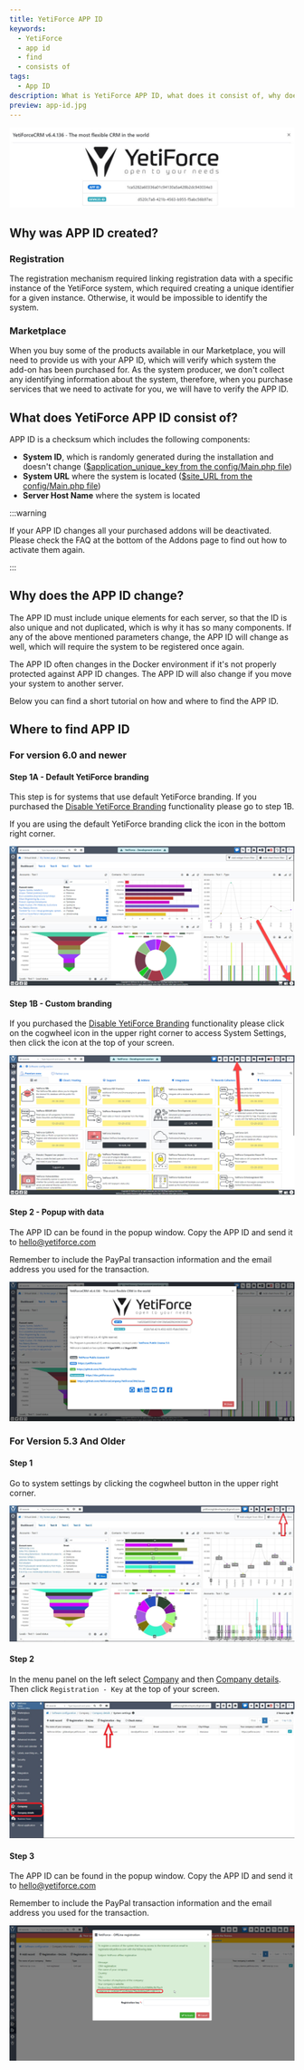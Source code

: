 ```yaml
---
title: YetiForce APP ID
keywords:
  - YetiForce
  - app id
  - find
  - consists of
tags:
  - App ID
description: What is YetiForce APP ID, what does it consist of, why does it change and how to find it?
preview: app-id.jpg
---
```


![App ID](app-id.jpg)

## Why was APP ID created?

### Registration

The registration mechanism required linking registration data with a specific instance of the YetiForce system, which required creating a unique identifier for a given instance. Otherwise, it would be impossible to identify the system.

### Marketplace

When you buy some of the products available in our Marketplace, you will need to provide us with your APP ID, which will verify which system the add-on has been purchased for. As the system producer, we don't collect any identifying information about the system, therefore, when you purchase services that we need to activate for you, we will have to verify the APP ID.

## What does YetiForce APP ID consist of?

APP ID is a checksum which includes the following components:

- **System ID**, which is randomly generated during the installation and doesn't change ([$application_unique_key from the config/Main.php file](https://doc.yetiforce.com/code/classes/Config-Main.html#property_application_unique_key))
- **System URL** where the system is located ([$site_URL from the config/Main.php file](https://doc.yetiforce.com/code/classes/Config-Main.html#property_site_URL))
- **Server Host Name** where the system is located

:::warning

If your APP ID changes all your purchased addons will be deactivated. Please check the FAQ at the bottom of the Addons page to find out how to activate them again.

:::

## Why does the APP ID change?

The APP ID must include unique elements for each server, so that the ID is also unique and not duplicated, which is why it has so many components. If any of the above mentioned parameters change, the APP ID will change as well, which will require the system to be registered once again.

The APP ID often changes in the Docker environment if it's not properly protected against APP ID changes. The APP ID will also change if you move your system to another server.

Below you can find a short tutorial on how and where to find the APP ID.

## Where to find APP ID

### For version 6.0 and newer

#### Step 1A - Default YetiForce branding

This step is for systems that use default YetiForce branding. If you purchased the [Disable YetiForce Branding](https://yetiforce.com/pl/yetiforce-branding) functionality please go to step 1B.

If you are using the default YetiForce branding click the <i className="fas fa-info-circle fa-fw"></i> icon in the bottom right corner.

![App ID](app-id-1.jpg)

#### Step 1B - Custom branding

If you purchased the [Disable YetiForce Branding](https://yetiforce.com/pl/yetiforce-branding) functionality please click on the cogwheel icon <i className="fas fa-cog fa-fw"></i> in the upper right corner to access System Settings, then click the <i className="fas fa-info-circle fa-fw"></i> icon at the top of your screen.

![App ID](app-id-2.jpg)

#### Step 2 - Popup with data

The APP ID can be found in the popup window. Copy the APP ID and send it to hello@yetiforce.com

Remember to include the PayPal transaction information and the email address you used for the transaction.

![App ID](app-id-0.jpg)

### For Version 5.3 And Older

#### Step 1

Go to system settings by clicking the cogwheel button <i className="fas fa-cog fa-fw"></i> in the upper right corner.

![App ID](app-id-3.jpg)

#### Step 2

In the menu panel on the left select [Company](/administrator-guides/company) and then [Company details](/administrator-guides/company/company-details/). Then click `Registration - Key` at the top of your screen.

![App ID](app-id-4.jpg)

#### Step 3

The APP ID can be found in the popup window. Copy the APP ID and send it to hello@yetiforce.com

Remember to include the PayPal transaction information and the email address you used for the transaction.

![App ID](app-id-4.png)
